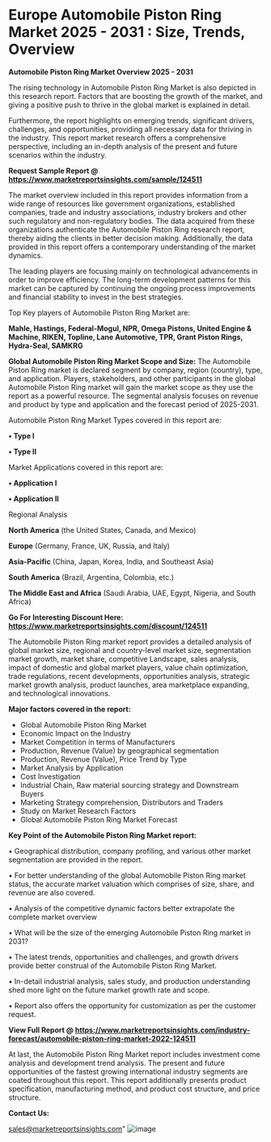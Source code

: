 # Europe Automobile Piston Ring Market 2025 - 2031 : Size, Trends, Overview

<Strong> Automobile Piston Ring Market Overview 2025 - 2031</strong>

The rising technology in Automobile Piston Ring Market is also depicted in this research report. Factors that are boosting the growth of the market, and giving a positive push to thrive in the global market is explained in detail.

Furthermore, the report highlights on emerging trends, significant drivers, challenges, and opportunities, providing all necessary data for thriving in the industry. This report market research offers a comprehensive perspective, including an in-depth analysis of the present and future scenarios within the industry.

<strong>Request Sample Report @ <a href=https://www.marketreportsinsights.com/sample/124511>https://www.marketreportsinsights.com/sample/124511</a></strong>

The market overview included in this report provides information from a wide range of resources like government organizations, established companies, trade and industry associations, industry brokers and other such regulatory and non-regulatory bodies. The data acquired from these organizations authenticate the Automobile Piston Ring research report, thereby aiding the clients in better decision making. Additionally, the data provided in this report offers a contemporary understanding of the market dynamics.

The leading players are focusing mainly on technological advancements in order to improve efficiency. The long-term development patterns for this market can be captured by continuing the ongoing process improvements and financial stability to invest in the best strategies.

Top Key players of Automobile Piston Ring Market are:

<strong>Mahle, Hastings, Federal-Mogul, NPR, Omega Pistons, United Engine & Machine, RIKEN, Topline, Lane Automotive, TPR, Grant Piston Rings, Hydra-Seal, SAMKRG</strong>

<strong><b>Global Automobile Piston Ring Market Scope and Size:</b></strong>
The Automobile Piston Ring market is declared segment by company, region (country), type, and application. Players, stakeholders, and other participants in the global Automobile Piston Ring market will gain the market scope as they use the report as a powerful resource. The segmental analysis focuses on revenue and product by type and application and the forecast period of 2025-2031.

Automobile Piston Ring Market Types covered in this report are:

<strong>• Type I

• Type II</strong>

Market Applications covered in this report are:

<strong>• Application I

• Application II</strong> 

Regional Analysis

<strong>North America</strong> (the United States, Canada, and Mexico)

<strong>Europe</strong> (Germany, France, UK, Russia, and Italy)

<strong>Asia-Pacific</strong> (China, Japan, Korea, India, and Southeast Asia)

<strong>South America</strong> (Brazil, Argentina, Colombia, etc.)

<strong>The Middle East and Africa</strong> (Saudi Arabia, UAE, Egypt, Nigeria, and South Africa)

<strong>Go For Interesting Discount Here: <a href=https://www.marketreportsinsights.com/discount/124511>https://www.marketreportsinsights.com/discount/124511</a></strong>

The Automobile Piston Ring market report provides a detailed analysis of global market size, regional and country-level market size, segmentation market growth, market share, competitive Landscape, sales analysis, impact of domestic and global market players, value chain optimization, trade regulations, recent developments, opportunities analysis, strategic market growth analysis, product launches, area marketplace expanding, and technological innovations.

<strong><b>Major factors covered in the report:</b></strong>
<ul>
  <li>Global Automobile Piston Ring Market </li>
  <li>Economic Impact on the Industry</li>
  <li>Market Competition in terms of Manufacturers</li>
  <li>Production, Revenue (Value) by geographical segmentation</li>
  <li>Production, Revenue (Value), Price Trend by Type</li>
  <li>Market Analysis by Application</li>
  <li>Cost Investigation</li>
  <li>Industrial Chain, Raw material sourcing strategy and Downstream Buyers</li>
  <li>Marketing Strategy comprehension, Distributors and Traders</li>
  <li>Study on Market Research Factors</li>
  <li>Global Automobile Piston Ring Market Forecast</li>
</ul>

<strong><b>Key Point of the Automobile Piston Ring Market report:</b></strong>

• Geographical distribution, company profiling, and various other market segmentation are provided in the report.

• For better understanding of the global Automobile Piston Ring market status, the accurate market valuation which comprises of size, share, and revenue are also covered.

• Analysis of the competitive dynamic factors better extrapolate the complete market overview

• What will be the size of the emerging Automobile Piston Ring market in 2031?

• The latest trends, opportunities and challenges, and growth drivers provide better construal of the Automobile Piston Ring Market.

• In-detail industrial analysis, sales study, and production understanding shed more light on the future market growth rate and scope.

• Report also offers the opportunity for customization as per the customer request.

<strong><b>View Full Report @ <a href=https://www.marketreportsinsights.com/industry-forecast/automobile-piston-ring-market-2022-124511>https://www.marketreportsinsights.com/industry-forecast/automobile-piston-ring-market-2022-124511</a></b></strong>


At last, the Automobile Piston Ring Market report includes investment come analysis and development trend analysis. The present and future opportunities of the fastest growing international industry segments are coated throughout this report. This report additionally presents product specification, manufacturing method, and product cost structure, and price structure.

<strong>Contact Us:</strong>

sales@marketreportsinsights.com"
![image](https://github.com/user-attachments/assets/899c49fe-6db1-4f41-a2fa-6b0693b6dc94)
